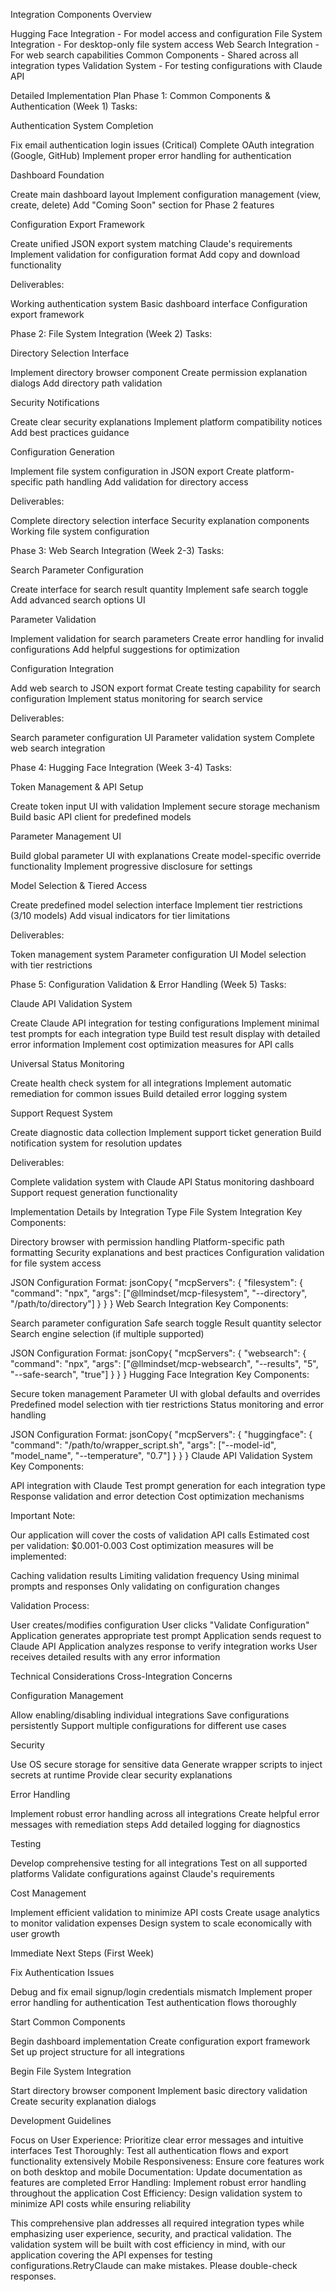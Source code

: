 Integration Components Overview

Hugging Face Integration - For model access and configuration
File System Integration - For desktop-only file system access
Web Search Integration - For web search capabilities
Common Components - Shared across all integration types
Validation System - For testing configurations with Claude API

Detailed Implementation Plan
Phase 1: Common Components & Authentication (Week 1)
Tasks:

Authentication System Completion

Fix email authentication login issues (Critical)
Complete OAuth integration (Google, GitHub)
Implement proper error handling for authentication


Dashboard Foundation

Create main dashboard layout
Implement configuration management (view, create, delete)
Add "Coming Soon" section for Phase 2 features


Configuration Export Framework

Create unified JSON export system matching Claude's requirements
Implement validation for configuration format
Add copy and download functionality



Deliverables:

Working authentication system
Basic dashboard interface
Configuration export framework

Phase 2: File System Integration (Week 2)
Tasks:

Directory Selection Interface

Implement directory browser component
Create permission explanation dialogs
Add directory path validation


Security Notifications

Create clear security explanations
Implement platform compatibility notices
Add best practices guidance


Configuration Generation

Implement file system configuration in JSON export
Create platform-specific path handling
Add validation for directory access



Deliverables:

Complete directory selection interface
Security explanation components
Working file system configuration

Phase 3: Web Search Integration (Week 2-3)
Tasks:

Search Parameter Configuration

Create interface for search result quantity
Implement safe search toggle
Add advanced search options UI


Parameter Validation

Implement validation for search parameters
Create error handling for invalid configurations
Add helpful suggestions for optimization


Configuration Integration

Add web search to JSON export format
Create testing capability for search configuration
Implement status monitoring for search service



Deliverables:

Search parameter configuration UI
Parameter validation system
Complete web search integration

Phase 4: Hugging Face Integration (Week 3-4)
Tasks:

Token Management & API Setup

Create token input UI with validation
Implement secure storage mechanism
Build basic API client for predefined models


Parameter Management UI

Build global parameter UI with explanations
Create model-specific override functionality
Implement progressive disclosure for settings


Model Selection & Tiered Access

Create predefined model selection interface
Implement tier restrictions (3/10 models)
Add visual indicators for tier limitations



Deliverables:

Token management system
Parameter configuration UI
Model selection with tier restrictions

Phase 5: Configuration Validation & Error Handling (Week 5)
Tasks:

Claude API Validation System

Create Claude API integration for testing configurations
Implement minimal test prompts for each integration type
Build test result display with detailed error information
Implement cost optimization measures for API calls


Universal Status Monitoring

Create health check system for all integrations
Implement automatic remediation for common issues
Build detailed error logging system


Support Request System

Create diagnostic data collection
Implement support ticket generation
Build notification system for resolution updates



Deliverables:

Complete validation system with Claude API
Status monitoring dashboard
Support request generation functionality

Implementation Details by Integration Type
File System Integration
Key Components:

Directory browser with permission handling
Platform-specific path formatting
Security explanations and best practices
Configuration validation for file system access

JSON Configuration Format:
jsonCopy{
  "mcpServers": {
    "filesystem": {
      "command": "npx",
      "args": ["@llmindset/mcp-filesystem", "--directory", "/path/to/directory"]
    }
  }
}
Web Search Integration
Key Components:

Search parameter configuration
Safe search toggle
Result quantity selector
Search engine selection (if multiple supported)

JSON Configuration Format:
jsonCopy{
  "mcpServers": {
    "websearch": {
      "command": "npx",
      "args": ["@llmindset/mcp-websearch", "--results", "5", "--safe-search", "true"]
    }
  }
}
Hugging Face Integration
Key Components:

Secure token management
Parameter UI with global defaults and overrides
Predefined model selection with tier restrictions
Status monitoring and error handling

JSON Configuration Format:
jsonCopy{
  "mcpServers": {
    "huggingface": {
      "command": "/path/to/wrapper_script.sh",
      "args": ["--model-id", "model_name", "--temperature", "0.7"]
    }
  }
}
Claude API Validation System
Key Components:

API integration with Claude
Test prompt generation for each integration type
Response validation and error detection
Cost optimization mechanisms

Important Note:

Our application will cover the costs of validation API calls
Estimated cost per validation: $0.001-0.003
Cost optimization measures will be implemented:

Caching validation results
Limiting validation frequency
Using minimal prompts and responses
Only validating on configuration changes



Validation Process:

User creates/modifies configuration
User clicks "Validate Configuration"
Application generates appropriate test prompt
Application sends request to Claude API
Application analyzes response to verify integration works
User receives detailed results with any error information

Technical Considerations
Cross-Integration Concerns

Configuration Management

Allow enabling/disabling individual integrations
Save configurations persistently
Support multiple configurations for different use cases


Security

Use OS secure storage for sensitive data
Generate wrapper scripts to inject secrets at runtime
Provide clear security explanations


Error Handling

Implement robust error handling across all integrations
Create helpful error messages with remediation steps
Add detailed logging for diagnostics


Testing

Develop comprehensive testing for all integrations
Test on all supported platforms
Validate configurations against Claude's requirements


Cost Management

Implement efficient validation to minimize API costs
Create usage analytics to monitor validation expenses
Design system to scale economically with user growth



Immediate Next Steps (First Week)

Fix Authentication Issues

Debug and fix email signup/login credentials mismatch
Implement proper error handling for authentication
Test authentication flows thoroughly


Start Common Components

Begin dashboard implementation
Create configuration export framework
Set up project structure for all integrations


Begin File System Integration

Start directory browser component
Implement basic directory validation
Create security explanation dialogs



Development Guidelines

Focus on User Experience: Prioritize clear error messages and intuitive interfaces
Test Thoroughly: Test all authentication flows and export functionality extensively
Mobile Responsiveness: Ensure core features work on both desktop and mobile
Documentation: Update documentation as features are completed
Error Handling: Implement robust error handling throughout the application
Cost Efficiency: Design validation system to minimize API costs while ensuring reliability

This comprehensive plan addresses all required integration types while emphasizing user experience, security, and practical validation. The validation system will be built with cost efficiency in mind, with our application covering the API expenses for testing configurations.RetryClaude can make mistakes. Please double-check responses.